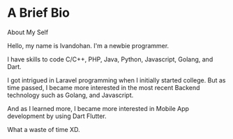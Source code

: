 # A Brief Bio

About My Self

Hello, my name is Ivandohan. I'm a newbie programmer.

I have skills to code C/C++, PHP, Java, Python, Javascript, Golang, and Dart.

I got intrigued in Laravel programming when I initially started college. 
But as time passed, I became more interested in the most recent Backend technology such as
Golang, and Javascript.

And as I learned more, I became more interested in Mobile App development by using Dart Flutter.



What a waste of time XD.
